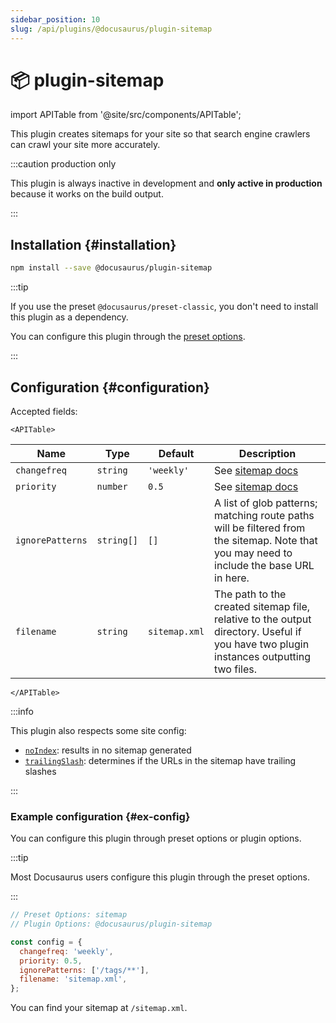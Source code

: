 ```yaml
---
sidebar_position: 10
slug: /api/plugins/@docusaurus/plugin-sitemap
---
```


# 📦 plugin-sitemap

import APITable from '@site/src/components/APITable';

This plugin creates sitemaps for your site so that search engine crawlers can crawl your site more accurately.

:::caution production only

This plugin is always inactive in development and **only active in production** because it works on the build output.

:::

## Installation {#installation}

```bash npm2yarn
npm install --save @docusaurus/plugin-sitemap
```

:::tip

If you use the preset `@docusaurus/preset-classic`, you don't need to install this plugin as a dependency.

You can configure this plugin through the [preset options](#ex-config-preset).

:::

## Configuration {#configuration}

Accepted fields:

```mdx-code-block
<APITable>
```

| Name | Type | Default | Description |
| --- | --- | --- | --- |
| `changefreq` | `string` | `'weekly'` | See [sitemap docs](https://www.sitemaps.org/protocol.html#xmlTagDefinitions) |
| `priority` | `number` | `0.5` | See [sitemap docs](https://www.sitemaps.org/protocol.html#xmlTagDefinitions) |
| `ignorePatterns` | `string[]` | `[]` | A list of glob patterns; matching route paths will be filtered from the sitemap. Note that you may need to include the base URL in here. |
| `filename` | `string` | `sitemap.xml` | The path to the created sitemap file, relative to the output directory. Useful if you have two plugin instances outputting two files. |

```mdx-code-block
</APITable>
```

:::info

This plugin also respects some site config:

- [`noIndex`](../docusaurus.config.js.md#noIndex): results in no sitemap generated
- [`trailingSlash`](../docusaurus.config.js.md#trailingSlash): determines if the URLs in the sitemap have trailing slashes

:::

### Example configuration {#ex-config}

You can configure this plugin through preset options or plugin options.

:::tip

Most Docusaurus users configure this plugin through the preset options.

:::

```js config-tabs
// Preset Options: sitemap
// Plugin Options: @docusaurus/plugin-sitemap

const config = {
  changefreq: 'weekly',
  priority: 0.5,
  ignorePatterns: ['/tags/**'],
  filename: 'sitemap.xml',
};
```

You can find your sitemap at `/sitemap.xml`.
